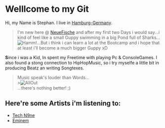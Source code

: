 # **Welllcome to my Git**

Hi, my Name is Stephan. I live in [Hamburg-Germany](https://goo.gl/maps/nJu9nKwEDQLUPqedA).

> I'm new here @ [NeueFische](https://www.neuefische.de/) and after my first two Days i would say...i kind of feel like a small Guppy swimming in a big Pond full of Sharks...![Hamm!](https://get.wallhere.com/photo/illustration-shark-fish-blue-underwater-Pixar-Animation-Studios-Disney-Pixar-biology-Finding-Nemo-screenshot-computer-wallpaper-marine-biology-cartilaginous-fish-178536.jpg)...But i think i can learn a lot at the Bootcamp and i hope that at least i'll become a much bigger Guppy xD

**S**ince i was a Kid, In spent my Freetime with playing Pc & ConsoleGames. I also found a stong connection to HipHopMusic, so i try myselfe a little bit in producing Beatz an writing Songtexes.

> Music speak's louder than Words...<br> >![AllOut](https://gifdb.com/images/file/zombie-listening-to-music-exo7n635dl7379ld.gif)<br>
 ...there's nothing better! ;)

## Here're some Artists i'm listening to:

- [Tech N9ne](https://www.youtube.com/channel/UCJdoPEnnkvS744DCD_12scQ)
- [Eminem](https://www.youtube.com/channel/UCfM3zsQsOnfWNUppiycmBuw)
